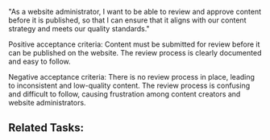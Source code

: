 "As a website administrator, I want to be able to review and approve content before it is published, so that I can ensure that it aligns with our content strategy and meets our quality standards."

Positive acceptance criteria:
Content must be submitted for review before it can be published on the website.
The review process is clearly documented and easy to follow.

Negative acceptance criteria:
There is no review process in place, leading to inconsistent and low-quality content.
The review process is confusing and difficult to follow, causing frustration among content creators and website administrators.

## Related Tasks: